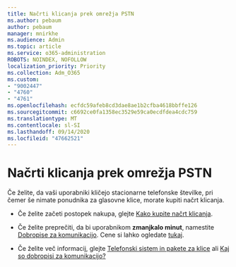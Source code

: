 ```yaml
---
title: Načrti klicanja prek omrežja PSTN
ms.author: pebaum
author: pebaum
manager: mnirkhe
ms.audience: Admin
ms.topic: article
ms.service: o365-administration
ROBOTS: NOINDEX, NOFOLLOW
localization_priority: Priority
ms.collection: Adm_O365
ms.custom:
- "9002447"
- "4760"
- "4761"
ms.openlocfilehash: ecfdc59afeb8cd3dae8ae1b2cfba4618bbffe126
ms.sourcegitcommit: c6692ce0fa1358ec3529e59ca0ecdfdea4cdc759
ms.translationtype: MT
ms.contentlocale: sl-SI
ms.lasthandoff: 09/14/2020
ms.locfileid: "47662521"
---
```

# <a name="pstn-calling-plans"></a>Načrti klicanja prek omrežja PSTN

Če želite, da vaši uporabniki kličejo stacionarne telefonske številke, pri čemer še nimate ponudnika za glasovne klice, morate kupiti načrt klicanja.

- Če želite začeti postopek nakupa, glejte [Kako kupite načrt klicanja](https://docs.microsoft.com/MicrosoftTeams/calling-plans-for-office-365).

- Če želite preprečiti, da bi uporabnikom **zmanjkalo minut**, namestite [Dobropise za komunikacijo](https://docs.microsoft.com/microsoftteams/set-up-communications-credits-for-your-organization). Cene si lahko ogledate [tukaj](https://products.office.com/microsoft-teams/voice-calling). 

- Če želite več informacij, glejte [Telefonski sistem in pakete za klice](https://docs.microsoft.com/MicrosoftTeams/calling-plan-landing-page) ali [Kaj so dobropisi za komunikacijo?](https://docs.microsoft.com/microsoftteams/what-are-communications-credits)
